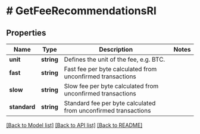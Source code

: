 # # GetFeeRecommendationsRI

## Properties

Name | Type | Description | Notes
------------ | ------------- | ------------- | -------------
**unit** | **string** | Defines the unit of the fee, e.g. BTC. |
**fast** | **string** | Fast fee per byte calculated from unconfirmed transactions |
**slow** | **string** | Slow fee per byte calculated from unconfirmed transactions |
**standard** | **string** | Standard fee per byte calculated from unconfirmed transactions |

[[Back to Model list]](../../README.md#models) [[Back to API list]](../../README.md#endpoints) [[Back to README]](../../README.md)
